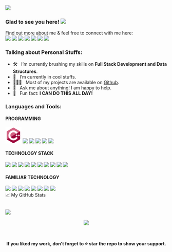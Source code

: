 <!--<img src="https://github.com/pranjalshikhar/pranjalshikhar/blob/master/image.jpg" />-->
<p><img src="https://raw.githubusercontent.com/pranjalshikhar/pranjalshikhar/master/assets/JS.gif"/></p>

### Glad to see you here! ![](https://visitor-badge.glitch.me/badge?page_id=pranjalshikhar.pranjalshikhar)

<!--<img align="right" height="250" width="375" alt="" src="https://github.com/pranjalshikhar/pranjalshikhar/blob/master/coder.gif" />-->

Find out more about me & feel free to connect with me here: <br>
<a href="https://www.linkedin.com/in/pranjalshikhar"><img src="https://img.icons8.com/fluent/48/000000/linkedin.png"/></a>
<a href="https://www.twitter.com/pranjalshikhar"><img src="https://img.icons8.com/fluent/48/000000/twitter.png"/></a>
<a href="https://www.medium.com/@pranjalshikhar/)](https://www.medium.com/@pranjalshikhar/"><img src="https://img.icons8.com/ios-filled/50/000000/medium-monogram--v2.png"/></a>
<a href="mailto:shikhar.pranjal3@gmail.com"><img src="https://img.icons8.com/color/48/000000/gmail-login.png"/></a>
<a href="https://discordapp.com/users/pollymorfism/"><img src="https://img.icons8.com/fluency/48/000000/discord-logo.png"/></a>
<a href="https://www.behance.net/pranjalshikhar"><img src="https://img.icons8.com/fluency/48/000000/behance.png"/></a>
<a href="https://www.instagram.com/pranjal.fig/"><img src="https://img.icons8.com/fluency/48/000000/instagram-new.png"/></a>

### Talking about Personal Stuffs:

- 🛠 &nbsp; I’m currently brushing my skills on **Full Stack Development and Data Structures**.
- 🚀 &nbsp; I’m currently in cool stuffs.
- 👨🏻‍💻 &nbsp; Most of my projects are available on [Github](https://github.com/pranjalshikhar).
- 💬 &nbsp; Ask me about anything! I am happy to help.
- 👾 &nbsp; Fun fact: **I CAN DO THIS ALL DAY!**

### Languages and Tools:

<h4>PROGRAMMING</h4>
    <div style={display: "flex"}>    
        <img src="https://github.com/devicons/devicon/blob/master/icons/cplusplus/cplusplus-original.svg" width="50">
        <img src="https://github.com/abranhe/programming-languages-logos/blob/master/src/javascript/javascript.svg" width="50">
        <img src="https://www.vectorlogo.zone/logos/w3_html5/w3_html5-icon.svg" width="50">
        <img src="https://www.vectorlogo.zone/logos/w3_css/w3_css-icon.svg" width="50">
        <img src="https://www.vectorlogo.zone/logos/mysql/mysql-icon.svg" width="50">
        <img src="https://www.vectorlogo.zone/logos/postgresql/postgresql-icon.svg" width="50">
    </div>

<h4>TECHNOLOGY STACK</h4>
    <div style={display: "flex"}>    
        <img src="https://www.vectorlogo.zone/logos/mongodb/mongodb-icon.svg" width="50">
        <img src="https://www.vectorlogo.zone/logos/reactjs/reactjs-icon.svg" width="50">
        <img src="https://www.vectorlogo.zone/logos/expressjs/expressjs-icon.svg" width="50">
        <img src="https://www.vectorlogo.zone/logos/nodejs/nodejs-icon.svg" width="50">
        <img src="https://www.vectorlogo.zone/logos/nodemonio/nodemonio-icon.svg" width="50">
        <img src="https://www.vectorlogo.zone/logos/git-scm/git-scm-icon.svg" width="50">
        <img src="https://www.vectorlogo.zone/logos/github/github-tile.svg" width="50">
        <img src="https://iconape.com/wp-content/png_logo_vector/next-js-logo.png" width="50">
        <img src="https://miro.medium.com/max/400/1*YI1tt4kGzvea-v4dAhZ90w.png" width="50">
        <img src="https://upload.wikimedia.org/wikipedia/commons/4/49/Redux.png" width="50">
    </div>

<h4>FAMILIAR TECHNOLOGY</h4>
    <div style={display: "flex"}>    
        <img src="https://www.vectorlogo.zone/logos/figma/figma-icon.svg" width="50">
        <img src="https://rb.gy/j0gieg" width="50">
        <img src="https://www.vectorlogo.zone/logos/expressjs/expressjs-icon.svg" width="50">
        <img src="https://www.vectorlogo.zone/logos/nodejs/nodejs-icon.svg" width="50">
        <img src="https://www.vectorlogo.zone/logos/nodemonio/nodemonio-icon.svg" width="50">
        <img src="https://www.vectorlogo.zone/logos/git-scm/git-scm-icon.svg" width="50">
        <img src="https://www.vectorlogo.zone/logos/github/github-tile.svg" width="50">
        <img src="https://iconape.com/wp-content/png_logo_vector/next-js-logo.png" width="50">
    </div>

<!-- <table width="100">
<tr>
    <td align='center' width="190">
        <img src="https://github.com/abranhe/programming-languages-logos/blob/master/src/javascript/javascript.svg"
        width="60">
    </td>
    <td align='center' width="190">
        <img src="https://www.vectorlogo.zone/logos/tailwindcss/tailwindcss-ar21.svg">
    </td>
    <td align='center' width="190">
        <img src="https://github.com/devicons/devicon/blob/master/icons/cplusplus/cplusplus-original.svg" width="60">
    </td>
     <td align='center' width="190">
        <img src="https://github.com/detain/svg-logos/blob/master/svg/git.svg" width="60">
    </td>
    <td align='center' width="190">
        <img src="https://www.vectorlogo.zone/logos/reactjs/reactjs-ar21.svg">
    </td>
</tr>
<tr>
    <td align='center'>
        <img src="https://www.vectorlogo.zone/logos/getpostman/getpostman-ar21.svg">
    </td>
    <td align='center'>
        <img src="https://www.vectorlogo.zone/logos/nodejs/nodejs-ar21.svg">
    </td>
    <td align='center'>
        <img src="https://www.vectorlogo.zone/logos/expressjs/expressjs-ar21.svg">
    </td>
    <td align='center'>
        <img src="https://www.vectorlogo.zone/logos/mongodb/mongodb-ar21.svg">
    </td>
    <td align='center'>
        <img src="https://www.vectorlogo.zone/logos/figma/figma-ar21.svg">
    </td>
</tr>
<tr>
    <td align='center'>
        <img src="https://www.vectorlogo.zone/logos/w3_html5/w3_html5-ar21.svg">
    </td>
    <td align='center'>
        <img src="https://www.vectorlogo.zone/logos/w3_css/w3_css-ar21.svg">
    </td>
    <td align='center'>
        <img src="https://www.vectorlogo.zone/logos/mysql/mysql-horizontal.svg">
    </td>
    <td align='center'>
        <img src="https://www.vectorlogo.zone/logos/visualstudio_code/visualstudio_code-ar21.svg">
    </td>
    <td align='center'>
        <img src="https://upload.wikimedia.org/wikipedia/commons/thumb/6/68/WebRTC_Logo.svg/2560px-WebRTC_Logo.svg.png">
    </td>
</tr>
</table> -->

<summary>📈 My GitHub Stats</summary>
<br>

<p align="left">
<img src="https://github-readme-stats.vercel.app/api?username=pranjalshikhar&count_private=true&show_icons=true&include_all_commits=true&theme=graywhite">
</p>
<p align="center"><img src="https://raw.githubusercontent.com/pranjalshikhar/pranjalshikhar/master/assets/image.jpg"></p>

<br>

<p align="center"><b>If you liked my work, don’t forget to ⭐ star the repo to show your support.</b></p>
<!-- <img align="center" height="350" width="350" alt="" src="https://www.freecodecamp.org/news/content/images/size/w2000/2019/07/goku-learning-react-2.png" /> -->
